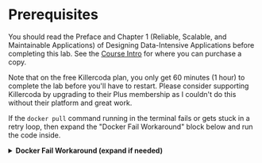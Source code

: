 # Prerequisites

You should read the Preface and Chapter 1 (Reliable, Scalable, and Maintainable Applications) of Designing Data-Intensive Applications before completing this lab. See the [Course Intro](https://dataaldente.com/Home/Posts/Designing-Data-Intensive-Applications-Course/Introduction.html) for where you can purchase a copy.

Note that on the free Killercoda plan, you only get 60 minutes (1 hour) to complete the lab before you'll have to restart. Please consider supporting Killercoda by upgrading to their Plus membership as I couldn't do this without their platform and great work.

If the `docker pull` command running in the terminal fails or gets stuck in a retry loop, then expand the "Docker Fail Workaround" block below and run the code inside.

<details><summary><b>Docker Fail Workaround (expand if needed)</b></summary>

If the docker pull succeeds, then don't run this. If it fails or is stuck in a retry loop, then cancel the pull by typing CTRL+C in the terminal and then run the commands below to setup the tutorial without using docker.

```
apt install sqlite3
```{{exec}}

```
wget https://raw.githubusercontent.com/nathanwilk7/killercoda/master/ddia1/1.1-lab-twitter-timeline/lab/load_timeline_on_read.sql
wget https://raw.githubusercontent.com/nathanwilk7/killercoda/master/ddia1/1.1-lab-twitter-timeline/lab/load_timeline_on_write.sql
wget https://raw.githubusercontent.com/nathanwilk7/killercoda/master/ddia1/1.1-lab-twitter-timeline/lab/insert_timeline_on_read.sql
wget https://raw.githubusercontent.com/nathanwilk7/killercoda/master/ddia1/1.1-lab-twitter-timeline/lab/insert_timeline_on_write.sql
wget https://raw.githubusercontent.com/nathanwilk7/killercoda/master/ddia1/1.1-lab-twitter-timeline/lab/benchmark.sqlite
```{{exec}}